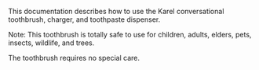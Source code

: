 This documentation describes how to use the Karel conversational toothbrush, charger, and toothpaste dispenser.

Note: This toothbrush is totally safe to use for children, adults, elders, pets, insects, wildlife, and trees.

The toothbrush requires no special care.
